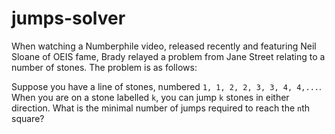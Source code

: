 jumps-solver
============

When watching a Numberphile video, released recently and featuring Neil Sloane of OEIS fame, Brady relayed a problem from Jane Street relating to a number of stones. The problem is as follows:

Suppose you have a line of stones, numbered `1, 1, 2, 2, 3, 3, 4, 4,...`. When you are on a stone labelled `k`, you can jump `k` stones in either direction. What is the minimal number of jumps required to reach the `n`th square?
